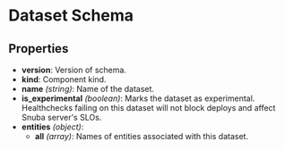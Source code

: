 # Dataset Schema

## Properties

- **version**: Version of schema.
- **kind**: Component kind.
- **name** *(string)*: Name of the dataset.
- **is_experimental** *(boolean)*: Marks the dataset as experimental. Healthchecks failing on this dataset will not block deploys and affect Snuba server's SLOs.
- **entities** *(object)*:
  - **all** *(array)*: Names of entities associated with this dataset.
